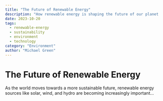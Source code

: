```yaml
---
title: "The Future of Renewable Energy"
description: "How renewable energy is shaping the future of our planet."
date: 2023-10-20
tags:
  - renewable-energy
  - sustainability
  - environment
  - technology
category: "Environment"
author: "Michael Green"
---
```


# The Future of Renewable Energy

As the world moves towards a more sustainable future, renewable energy sources like solar, wind, and hydro are becoming increasingly important...
